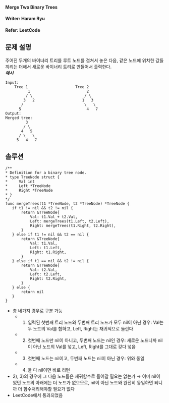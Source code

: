 #### Merge Two Binary Trees
#### Writer: Haram Ryu
#### Refer: LeetCode

## 문제 설명
주어진 두개의 바이너리 트리를 루트 노드를 겹쳐서 놓은 다음, 같은 노드에 위치한 값들끼리는 더해서 새로운 바이너리 트리로 만들어서 출력한다.  
***예시***
```
Input: 
	Tree 1                     Tree 2                  
          1                         2                             
         / \                       / \                            
        3   2                     1   3                        
       /                           \   \                      
      5                             4   7                  
Output: 
Merged tree:
	     3
	    / \
	   4   5
	  / \   \ 
	 5   4   7
 ```
 
 ## 솔루션
 ```
 /**
 * Definition for a binary tree node.
 * type TreeNode struct {
 *     Val int
 *     Left *TreeNode
 *     Right *TreeNode
 * }
 */
func mergeTrees(t1 *TreeNode, t2 *TreeNode) *TreeNode {
    if t1 != nil && t2 != nil {
        return &TreeNode{
            Val: t1.Val + t2.Val,
            Left: mergeTrees(t1.Left, t2.Left),
            Right: mergeTrees(t1.Right, t2.Right),
        }
    } else if t1 != nil && t2 == nil {
        return &TreeNode{
            Val: t1.Val,
            Left: t1.Left,
            Right: t1.Right,
        }
    } else if t1 == nil && t2 != nil {
        return &TreeNode{
            Val: t2.Val,
            Left: t2.Left,
            Right: t2.Right,
        }
    } else {
        return nil
    }
}
```
- 총 네가지 경우로 구분 가능
    - 1) 입력된 첫번째 트리 노드와 두번째 트리 노드가 모두 nil이 아닌 경우: Val는 두 노드의 Val를 합하고, Left, Right는 재귀적으로 돌린다
    - 2) 첫번째 노드만 nil이 아니고, 두번째 노드는 nil인 경우: 새로운 노드니까 nil이 아닌 노드의 Val를 넣고, Left, Right를 그대로 갖다 넣음
    - 3) 첫번째 노드는 nil이고, 두번째 노드는 nil이 아닌 경우: 위와 동일
    - 4) 둘 다 nil이면 바로 리턴
- 2), 3)의 경우에 그 다음 노드들은 재귀함수로 들어갈 필요는 없는가 → 이미 nil이었던 노드의 아래에는 더 노드가 없으므로, nil이 아닌 노드와 완전히 동일하면 되니까 더 함수처리해야할 필요가 없다
- LeetCode에서 통과되었음
